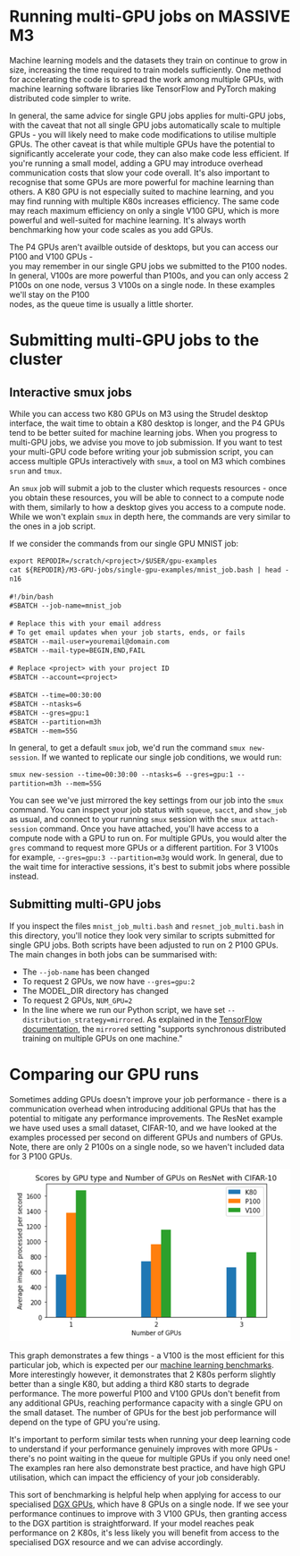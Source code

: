 # Running multi-GPU jobs on MASSIVE M3
Machine learning models and the datasets they train on continue to grow in size,
increasing the time required to train models sufficiently. One method for 
accelerating the code is to spread the work among multiple GPUs, with
machine learning software libraries like TensorFlow and PyTorch making
distributed code simpler to write.

In general, the same advice for single GPU jobs applies for multi-GPU jobs,
with the caveat that not all single GPU jobs automatically scale to multiple 
GPUs - you will likely need to make code modifications to utilise
multiple GPUs. The other caveat is that while multiple GPUs have the 
potential to significantly accelerate your code, they can also make code
less efficient. If you're running a small model, adding a GPU may introduce 
overhead communication costs that slow your code overall. It's also 
important to recognise that some GPUs are more powerful for machine 
learning than others. A K80 GPU is not especially suited to machine learning, 
and you may find running with multiple K80s increases efficiency. The same code 
may reach maximum efficiency on only a single V100 GPU, which is more
powerful and well-suited for machine learning. It's always worth benchmarking how
your code scales as you add GPUs.

The P4 GPUs aren't availble outside of desktops, but you can access our P100 and V100 GPUs -  
you may remember in our single GPU jobs we submitted to the P100 nodes.
In general, V100s are more powerful than P100s, and you can only access 2 P100s on one node,
versus 3 V100s on a single node. In these examples we'll stay on the P100  
nodes, as the queue time is usually a little shorter.

# Submitting multi-GPU jobs to the cluster
## Interactive smux jobs
While you can access two K80 GPUs on M3 using the Strudel desktop interface,
the wait time to obtain a K80 desktop is longer, and the P4 GPUs tend to 
be better suited for machine learning jobs. When you progress to multi-GPU
jobs, we advise you move to job submission. If you want to test
your multi-GPU code before writing your job submission script, you can access
multiple GPUs interactively with `smux`, a tool on M3 which combines `srun`
and `tmux`. 

An `smux` job will submit a job to the cluster which requests resources - 
once you obtain these resources, you will be able to connect to a compute
node with them, similarly to how a desktop gives you access to a compute node.
While we won't explain `smux` in depth here, the commands are very similar to 
the ones in a job script.

If we consider the commands from our single GPU MNIST job:

```
export REPODIR=/scratch/<project>/$USER/gpu-examples
cat ${REPODIR}/M3-GPU-jobs/single-gpu-examples/mnist_job.bash | head -n16

#!/bin/bash
#SBATCH --job-name=mnist_job

# Replace this with your email address
# To get email updates when your job starts, ends, or fails
#SBATCH --mail-user=youremail@domain.com
#SBATCH --mail-type=BEGIN,END,FAIL

# Replace <project> with your project ID
#SBATCH --account=<project>

#SBATCH --time=00:30:00
#SBATCH --ntasks=6
#SBATCH --gres=gpu:1
#SBATCH --partition=m3h
#SBATCH --mem=55G
```
In general, to get a default `smux` job, we'd run the command `smux new-session`. 
If we wanted to replicate our single job conditions, we would run:

```
smux new-session --time=00:30:00 --ntasks=6 --gres=gpu:1 --partition=m3h --mem=55G
```
You can see we've just mirrored the key settings from our job into the `smux` command. You can
inspect your job status with `squeue`, `sacct`, and `show_job` as usual, and connect
to your running `smux` session with the `smux attach-session` command. Once you have attached,
you'll have access to a compute node with a GPU to run on. For multiple GPUs, you would alter
the `gres` command to request more GPUs or a different partition. For 3 V100s for example,
`--gres=gpu:3 --partition=m3g` would work. In general, due to the wait time for interactive sessions, 
it's best to submit jobs where possible instead.

## Submitting multi-GPU jobs
If you inspect the files `mnist_job_multi.bash` and `resnet_job_multi.bash` in this directory, 
you'll notice they look very similar to scripts submitted for single GPU jobs. Both scripts have been
adjusted to run on 2 P100 GPUs. The main changes in both jobs can be summarised with:

- The `--job-name` has been changed
- To request 2 GPUs, we now have `--gres=gpu:2`
- The MODEL_DIR directory has changed
- To request 2 GPUs, `NUM_GPU=2` 
- In the line where we run our Python script, we have set `--distribution_strategy=mirrored`. As 
  explained in the [TensorFlow documentation](https://www.tensorflow.org/guide/distributed_training),
  the `mirrored` setting "supports synchronous distributed training on multiple GPUs on one machine."

# Comparing our GPU runs
Sometimes adding GPUs doesn't improve your job performance - there is a communication overhead
when introducing additional GPUs that has the potential to mitigate any performance improvements. 
The ResNet example we have used uses a small dataset, CIFAR-10, and we have looked at the 
examples processed per second on different GPUs and numbers of GPUs. Note, there are only 2 P100s 
on a single node, so we haven't included data for 3 P100 GPUs.

![GPU performance comparisons](GPU_exp_per_sec.png)

This graph demonstrates a few things - a V100 is the most efficient for this particular job,
which is expected per our [machine learning benchmarks](https://www.ml4au.community/tools/benchmarking-gpus).
More interestingly however, it demonstrates that 2 K80s perform slightly better than a single K80, 
but adding a third K80 starts to degrade performance. The more
powerful P100 and V100 GPUs don't benefit from any additional GPUs, reaching performance capacity with a 
single GPU on the small dataset. The number of GPUs for the best job performance will depend on the 
type of GPU you're using. 

It's important to perform similar tests when running your deep learning code to understand
if your performance genuinely improves with more GPUs - there's no point waiting in the queue 
for multiple GPUs if you only need one! The examples ran here also demonstrate best practice, 
and have high GPU utilisation, which can impact the efficiency of your job considerably.

This sort of benchmarking is helpful help when applying for access to our specialised 
[DGX GPUs](https://docs.massive.org.au/communities/dgx.html), 
which have 8 GPUs on a single node. 
If we see your performance continues to improve with 3 V100 GPUs, then granting access
to the DGX partition is straightforward. 
If your model reaches peak performance on 2 K80s, it's less likely 
you will benefit from access to the specialised DGX resource and we can advise accordingly. 

